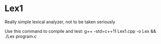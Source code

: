 # Lex1
Really simple lexical analyzer, not to be taken seriously 

Use this command to compile and test:
g++ -std=c++11 Lex1.cpp -o Lex && ./Lex program.c
